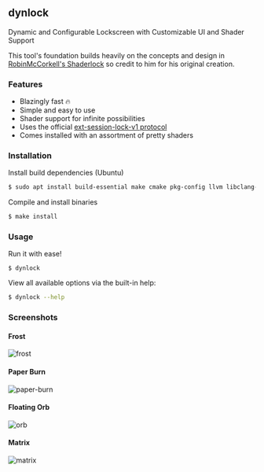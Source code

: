 ## dynlock

Dynamic and Configurable Lockscreen with Customizable UI and Shader Support

This tool's foundation builds heavily on the concepts and design
in [RobinMcCorkell's Shaderlock](https://github.com/RobinMcCorkell/shaderlock)
so credit to him for his original creation.

### Features
  - Blazingly fast 🔥
  - Simple and easy to use
  - Shader support for infinite possibilities
  - Uses the official [ext-session-lock-v1 protocol](https://wayland.app/protocols/ext-session-lock-v1)
  - Comes installed with an assortment of pretty shaders

### Installation

Install build dependencies (Ubuntu)

```bash
$ sudo apt install build-essential make cmake pkg-config llvm libclang-dev libpam-dev libxkbcommon-dev
```

Compile and install binaries

```bash
$ make install
```

### Usage

Run it with ease!

```
$ dynlock
```

View all available options via the built-in help:

```bash
$ dynlock --help
```

### Screenshots

#### Frost

![frost](./screenshots/frost.png)

#### Paper Burn

![paper-burn](./screenshots/paper-burn.png)

#### Floating Orb

![orb](./screenshots/orb.png)

#### Matrix

![matrix](./screenshots/matrix.png)
